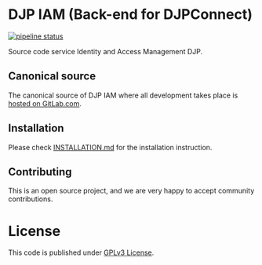 # DJP IAM (Back-end for DJPConnect)

[![pipeline status](https://gitlab.com/dadangnh/djp-iam/badges/master/pipeline.svg)](https://gitlab.com/dadangnh/djp-iam/-/commits/master)

Source code service Identity and Access Management DJP.

## Canonical source

The canonical source of DJP IAM where all development takes place is [hosted on GitLab.com](https://gitlab.com/dadangnh/djp-iam).

## Installation

Please check [INSTALLATION.md](INSTALLATION.md) for the installation instruction.

## Contributing

This is an open source project, and we are very happy to accept community contributions.

# License

This code is published under [GPLv3 License](LICENSE).
